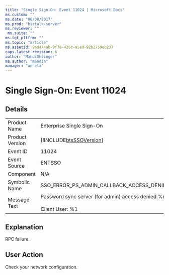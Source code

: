 ```yaml
---
title: "Single Sign-On: Event 11024 | Microsoft Docs"
ms.custom: ""
ms.date: "06/08/2017"
ms.prod: "biztalk-server"
ms.reviewer: ""
 ms.suite: ""
ms.tgt_pltfrm: ""
ms.topic: "article"
ms.assetid: 9ad474ab-9f78-426c-a5e0-92b2759eb237
caps.latest.revision: 6
author: "MandiOhlinger"
ms.author: "mandia"
manager: "anneta"
---
```

# Single Sign-On: Event 11024
## Details  
  
|||  
|-|-|  
|Product Name|Enterprise Single Sign-On|  
|Product Version|[!INCLUDE[btsSSOVersion](../includes/btsssoversion-md.md)]|  
|Event ID|11024|  
|Event Source|ENTSSO|  
|Component|N/A|  
|Symbolic Name|SSO_ERROR_PS_ADMIN_CALLBACK_ACCESS_DENIED|  
|Message Text|Password sync server (for admin) access denied.%r<br /><br /> Client User: %1|  
  
## Explanation  
 RPC failure.  
  
## User Action  
 Check your network configuration.